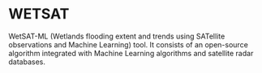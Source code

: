 # WETSAT
WetSAT-ML (Wetlands flooding extent and trends using SATellite observations and Machine Learning) tool. It consists of an open-source algorithm integrated with Machine Learning algorithms and satellite radar databases.
